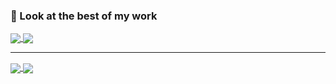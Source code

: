 ### 🌱 Look at the best of my work

<a href="https://github.com/yokharian/portfolio">
  <img align="center" src="https://github-readme-stats.vercel.app/api/pin/?username=yokharian&repo=portfolio" />
</a>
<a href="https://github.com/yokharian">
  <img align="center" src="https://github-readme-stats.vercel.app/api/top-langs/?username=yokharian&layout=compact&langs_count=3&hide=Jupyter+Notebook" />
</a>

---

<a href="https://github.com/yokharian/neobot">
  <img align="center" src="https://github-readme-stats.vercel.app/api/pin/?username=yokharian&repo=neobot" />
</a>
<a href="https://github.com/yokharian/imagedis">
  <img align="center" src="https://github-readme-stats.vercel.app/api/pin/?username=yokharian&repo=imageDis" />
</a>
